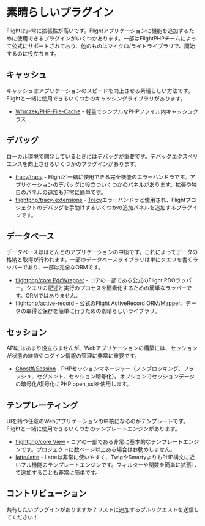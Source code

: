 # 素晴らしいプラグイン

Flightは非常に拡張性が高いです。Flightアプリケーションに機能を追加するために使用できるプラグインがいくつかあります。一部はFlightPHPチームによって公式にサポートされており、他のものはマイクロ/ライトライブラリで、開始するのに役立ちます。

## キャッシュ

キャッシュはアプリケーションのスピードを向上させる素晴らしい方法です。Flightと一緒に使用できるいくつかのキャッシングライブラリがあります。

- [Wruczek/PHP-File-Cache](/awesome-plugins/php-file-cache) - 軽量でシンプルなPHPファイル内キャッシュクラス

## デバッグ

ローカル環境で開発しているときにはデバッグが重要です。デバッグエクスペリエンスを向上させるいくつかのプラグインがあります。

- [tracy/tracy](/awesome-plugins/tracy) - Flightと一緒に使用できる完全機能のエラーハンドラです。アプリケーションのデバッグに役立ついくつかのパネルがあります。拡張や独自のパネルの追加も非常に簡単です。
- [flightphp/tracy-extensions](/awesome-plugins/tracy-extensions) - [Tracy](/awesome-plugins/tracy)エラーハンドラと使用され、Flightプロジェクトのデバッグを手助けするいくつかの追加パネルを追加するプラグインです。

## データベース

データベースはほとんどのアプリケーションの中核です。これによってデータの格納と取得が行われます。一部のデータベースライブラリは単にクエリを書くラッパーであり、一部は完全なORMです。

- [flightphp/core PdoWrapper](/awesome-plugins/pdo-wrapper) - コアの一部である公式のFlight PDOラッパー。クエリの記述と実行のプロセスを簡素化するための簡単なラッパーです。ORMではありません。
- [flightphp/active-record](/awesome-plugins/active-record) - 公式のFlight ActiveRecord ORM/Mapper。データの取得と保存を簡単に行うための素晴らしいライブラリ。

## セッション

APIにはあまり役立ちませんが、Webアプリケーションの構築には、セッションが状態の維持やログイン情報の管理に非常に重要です。

- [Ghostff/Session](/awesome-plugins/session) - PHPセッションマネージャー（ノンブロッキング、フラッシュ、セグメント、セッション暗号化）。オプションでセッションデータの暗号化/復号化にPHP open_sslを使用します。

## テンプレーティング

UIを持つ任意のWebアプリケーションの中核になるのがテンプレートです。Flightと一緒に使用できるいくつかのテンプレートエンジンがあります。

- [flightphp/core View](/learn#views) - コアの一部である非常に基本的なテンプレートエンジンです。プロジェクトに数ページ以上ある場合はお勧めしません。
- [latte/latte](/awesome-plugins/latte) - Latteは非常に使いやすく、TwigやSmartyよりもPHP構文に近いフル機能のテンプレートエンジンです。フィルターや関数を簡単に拡張して追加することも非常に簡単です。

## コントリビューション

共有したいプラグインがありますか？リストに追加するプルリクエストを送信してください！